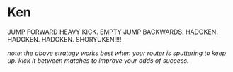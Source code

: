 # Ken

JUMP FORWARD HEAVY KICK. EMPTY JUMP BACKWARDS. HADOKEN. HADOKEN. HADOKEN. SHORYUKEN!!!!

*note: the above strategy works best when your router is sputtering to keep up. kick it between matches to improve your odds of success.*